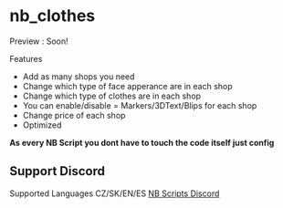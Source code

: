 # nb_clothes

Preview : Soon!

Features

- Add as many shops you need
- Change which type of face apperance are in each shop
- Change which type of clothes are in each shop
- You can enable/disable = Markers/3DText/Blips for each shop
- Change price of each shop
- Optimized

**As every NB Script you dont have to touch the code itself just config**

## Support Discord

Supported Languages CZ/SK/EN/ES
[NB Scripts Discord](https://discord.gg/CRm3FQ8d4A)
